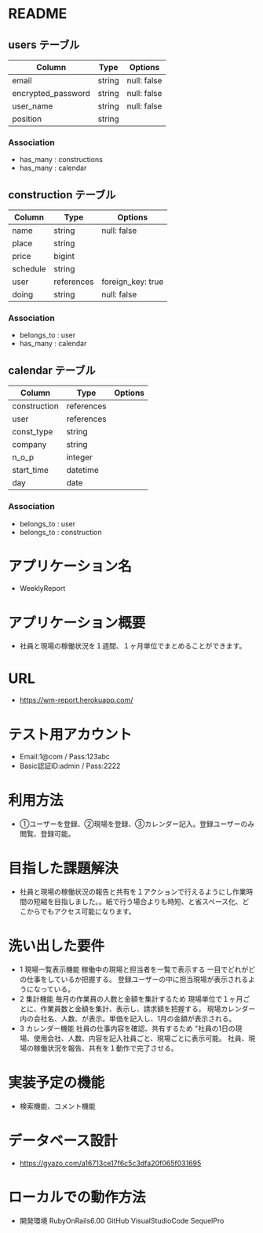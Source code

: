 # README

## users テーブル
| Column             | Type    | Options             |
| ------------------ | ------- | ------------------- |
| email              | string  | null: false         |
| encrypted_password | string  | null: false         |
| user_name          | string  | null: false         |
| position           | string  |                     |
### Association
- has_many : constructions
- has_many : calendar
## construction テーブル
| Column             | Type       | Options           |
| ------------------ | ---------- | ----------------- |
| name               | string     | null: false       |
| place              | string     |                   | 
| price              | bigint     |                   |
| schedule           | string     |                   |
| user               | references | foreign_key: true |
| doing              | string     | null: false       |
### Association
- belongs_to : user
- has_many   : calendar
## calendar テーブル
| Column             | Type       | Options           |
| ------------------ | ---------- | ----------------- |
| construction       | references |                   |
| user               | references |                   | 
| const_type         | string     |                   |
| company            | string     |                   | 
| n_o_p              | integer    |                   |
| start_time         | datetime   |                   |
| day                | date       |                   |
### Association
- belongs_to : user
- belongs_to : construction

# アプリケーション名	
- WeeklyReport
# アプリケーション概要	
- 社員と現場の稼働状況を１週間、１ヶ月単位でまとめることができます。
# URL
- https://wm-report.herokuapp.com/
# テスト用アカウント
- Email:1@com / Pass:123abc
- Basic認証ID:admin / Pass:2222
# 利用方法
- ①ユーザーを登録、②現場を登録、③カレンダー記入。登録ユーザーのみ閲覧、登録可能。
# 目指した課題解決
- 社員と現場の稼働状況の報告と共有を１アクションで行えるようにし作業時間の短縮を目指しました。。紙で行う場合よりも時短、と省スペース化、どこからでもアクセス可能になります。
# 洗い出した要件
- 1	現場一覧表示機能	稼働中の現場と担当者を一覧で表示する	一目でどれがどの仕事をしているか把握する。	登録ユーザーの中に担当現場が表示されるようになっている。
- 2	集計機能	毎月の作業員の人数と金額を集計するため	現場単位で１ヶ月ごとに、作業員数と金額を集計、表示し、請求額を把握する。	現場カレンダー内の会社名、人数、が表示。単価を記入し、1月の金額が表示される。
- 3	カレンダー機能	社員の仕事内容を確認、共有するため	"社員の1日の現場、使用会社、人数、内容を記入社員ごと、現場ごとに表示可能。	社員、現場の稼働状況を報告、共有を１動作で完了させる。
# 実装予定の機能
- 検索機能、コメント機能
# データベース設計
- https://gyazo.com/a16713ce17f6c5c3dfa20f065f031695
# ローカルでの動作方法
- 開発環境 RubyOnRails6.00 GitHub VisualStudioCode SequelPro 
 